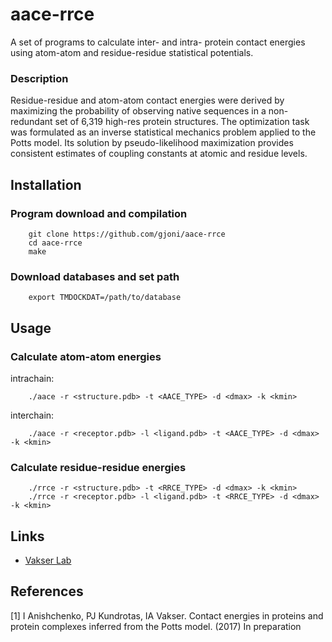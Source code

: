 # aace-rrce

A set of programs to calculate inter- and intra- protein contact energies using 
atom-atom and residue-residue statistical potentials.

### Description

Residue-residue and atom-atom contact energies were derived by maximizing the 
probability of observing native sequences in a non-redundant set of 6,319 
high-res protein structures. The optimization task was formulated as an inverse 
statistical mechanics problem applied to the Potts model. Its solution by 
pseudo-likelihood maximization provides consistent estimates of coupling 
constants at atomic and residue levels.


## Installation

### Program download and compilation

        git clone https://github.com/gjoni/aace-rrce
        cd aace-rrce
        make

### Download databases and set path

        export TMDOCKDAT=/path/to/database

## Usage

### Calculate atom-atom energies

intrachain:

        ./aace -r <structure.pdb> -t <AACE_TYPE> -d <dmax> -k <kmin>

interchain:

        ./aace -r <receptor.pdb> -l <ligand.pdb> -t <AACE_TYPE> -d <dmax> -k <kmin>

### Calculate residue-residue energies

        ./rrce -r <structure.pdb> -t <RRCE_TYPE> -d <dmax> -k <kmin>
        ./rrce -r <receptor.pdb> -l <ligand.pdb> -t <RRCE_TYPE> -d <dmax> -k <kmin>

## Links

* [Vakser Lab](http://vakser.compbio.ku.edu/main/)

## References
[1] I Anishchenko, PJ Kundrotas, IA Vakser. Contact energies in proteins and 
    protein complexes inferred from the Potts model. (2017) In preparation
